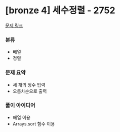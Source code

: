 # [bronze 4] 세수정렬 - 2752

[문제 링크](https://www.acmicpc.net/problem/2752)

### 분류
- 배열
- 정렬

### 문제 요약
- 세 개의 정수 입력
- 오름차순으로 출력

### 풀이 아이디어
- 배열 이용
- Arrays.sort 함수 이용